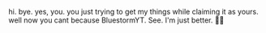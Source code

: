 hi.
bye.
yes,
you.
you
just
trying
to
get
my
things
while
claiming
it
as
yours.
well
now
you
cant
because
BluestormYT.
See.
I'm
just
better.
💪🏾
